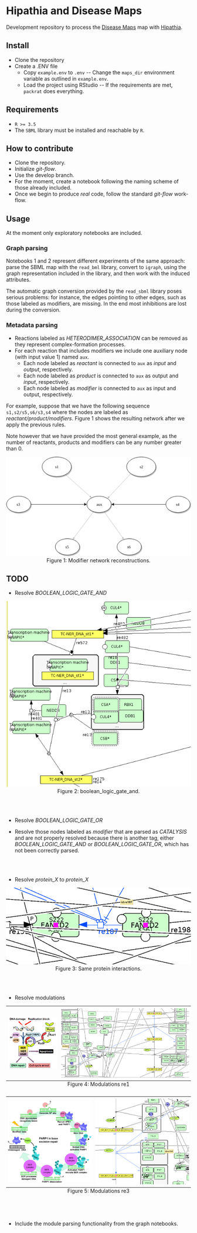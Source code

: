 
# Hipathia and Disease Maps
Development repository to process the [Disease Maps](http://disease-maps.org/) map with [Hipathia](http://bioconductor.org/packages/release/bioc/html/hipathia.html).

## Install
 - Clone the repository
 - Create a .ENV file
     - Copy `example.env` to `.env`
 -- Change the `maps_dir` environment variable as outlined in `example.env`.
     - Load the project using RStudio
 -- If the requirements are met, `packrat` does everything.

## Requirements
- `R >= 3.5`
- The `SBML` library must be installed and reachable by `R`.

## How to contribute
- Clone the repository.
- Initialize *git-flow*.
- Use the develop branch.
- For the moment, create a notebook following the naming scheme of those already included.
- Once we begin to produce *real* code, follow the standard *git-flow* work-flow.

## Usage
At the moment only exploratory notebooks are included.

### Graph parsing
Notebooks 1 and 2 represent different experiments of the same approach: parse the SBML map with the `read_bml` library, convert to `igraph`, using the  graph representation included in the library, and then work with the induced attributes.

The automatic graph conversion provided by the `read_sbml` library poses serious problems: for instance, the edges pointing to other edges, such as those labeled as modifiers, are missing. In the end most inhibitions are lost during the conversion.

### Metadata parsing
- Reactions labeled as *HETERODIMER_ASSOCIATION* can be removed as they represent complex-formation processes.
- For each reaction that includes modifiers we include one auxiliary node (with input value 1) named `aux`.
    - Each node labeled as *reactant* is connected to `aux` as *input* and *output*, respectively.
    - Each node labeled as *product* is connected to `aux` as output and *input*, respectively.
    - Each node labeled as *modifier* is connected to `aux` as input and output, respectively.

For example, suppose that we have the following sequence `s1,s2/s5,s6/s3,s4` where the nodes are labeled as *reactant/product/modifiers*. Figure 1 shows the resulting network after we apply the previous rules.

Note however that we have provided the most general example, as the number of reactants, products and modifiers can be any number greater than 0.

<div style="text-align:center">
  <img src ="img/network_modifier_example.png" />
  <br> Figure 1: Modifier network reconstructions. <br>
</div>

## TODO
- Resolve *BOOLEAN_LOGIC_GATE_AND*

<div style="text-align:center">
  <img src ="img/boolean_logic_gate_and.png" />
  <br> Figure 2: boolean_logic_gate_and. <br>
</div>

<br> <br>

- Resolve *BOOLEAN_LOGIC_GATE_OR*

- Resolve those nodes labeled as *modifier* that are parsed as *CATALYSIS* and are not properly resolved because there is another tag, either *BOOLEAN_LOGIC_GATE_AND* or *BOOLEAN_LOGIC_GATE_OR*, which has not been correctly parsed.

<br> <br>
- Resolve *protein_X* to *protein_X*

<div style="text-align:center">
  <img src ="img/proteinX_to_proteinX.png" />
  <br> Figure 3: Same protein interactions. <br>
</div>

<br> <br>
- Resolve modulations

<div id="image-table" style="text-align:center">
    <table >
    <caption align="bottom"> Figure 4: Modulations re1 </caption>
	    <tr>
    	    <td style="padding:5px">
        	    <img src="img/modulation_re1.png">
      	    </td>
            <td style="padding:5px">
            	<img src="img/re1.png" >
             </td>
        </tr>
    </table>
</div>

<div id="image-table" style="text-align:center">
    <table >
    <caption align="bottom"> Figure 5: Modulations re3 </caption>
	    <tr>
    	    <td style="padding:5px">
        	    <img src="img/modulation_re3.png" width=500>
      	    </td>
            <td style="padding:5px">
            	<img src="img/re3.png" >
             </td>
        </tr>
    </table>
</div>

<br> <br>

- Include the module parsing functionality from the graph notebooks.
